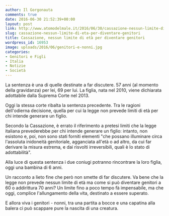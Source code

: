 ```yaml
---
author: Il Gorgonauta
comments: true
date: 2016-06-30 21:52:39+00:00
layout: post
link: http://www.atomodelmale.it/2016/06/30/cassazione-nessun-limite-di-eta-per-diventare-genitori/
slug: cassazione-nessun-limite-di-eta-per-diventare-genitori
title: Cassazione, nessun limite di età per diventare genitori
wordpress_id: 16953
image: uploads/2016/06/genitori-e-nonni.jpg
categories:
- Genitori e Figli
- Italia
- Notizie
- Società
---
```


La sentenza è una di quelle destinate a far discutere. 57 anni (al momento della gravidanza) per lei, 69 per lui. La figlia, nata nel 2010, viene dichiarata adottabile dalla Suprema Corte nel 2013.

Oggi la stessa corte ribalta la sentenza precedente. Tra le ragioni dell'odierna decisione, quella per cui la legge non prevede limiti di età per chi intende generare un figlio.

Secondo la Cassazione, è errato il riferimento a pretesi limiti che la legge italiana prevederebbe per chi intende generare un figlio: intanto, non esistono e, poi, non sono stati forniti elementi "che possano illuminare circa l'assoluta inidoneità genitoriale, agganciata all'età o ad altro, da cui far derivare la misura estrema, e dai risvolti irreversibili, quali è lo stato di adottabilità".

Alla luce di questa sentenza i due coniugi potranno rincontrare la loro figlia, oggi una bambina di 6 anni.

Un racconto a lieto fine che però non smette di far discutere. Va bene che la legge non prevede nessun limite di età ma come si può diventare genitori a 60 o addirittura 70 anni? Un limite fino a poco tempo fà impensabile, ma che oggi, complice l'allungamento della vita, destinato a essere superato.

E allora viva i genitori - nonni, tra una partita a bocce e una capatina alla balera ci può scappare pure la nascita di una creatura.
